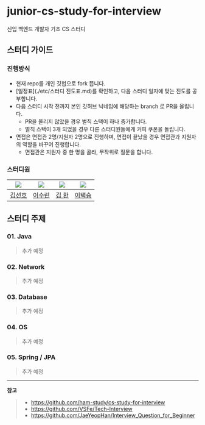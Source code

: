 # junior-cs-study-for-interview
신입 백엔드 개발자 기초 CS 스터디


## 스터디 가이드 

### 진행방식

- 현재 repo를 개인 깃헙으로 fork 뜹니다.
- [일정표](./etc/스터디 진도표.md)를 확인하고, 다음 스터디 일자에 맞는 진도를 공부합니다. 
- 다음 스터디 시작 전까지 본인 깃허브 닉네임에 해당하는 branch 로 PR을 올립니다. 
  - PR을 올리지 않았을 경우 벌칙 스택이 하나 증가합니다.
  - 벌칙 스택이 3개 되었을 경우 다른 스터디원들에게 커피 쿠폰을 돌립니다.  
- 면접은 면접관 2명/지원자 2명으로 진행하며, 면접이 끝났을 경우 면접관과 지원자의 역할을 바꾸어 진행합니다.
  - 면접관은 지원자 중 한 명을 골라, 무작위로 질문을 합니다.

### 스터디원

|               ![](https://github.com/preferKim.png?size=80)               | ![](https://github.com/Tnfls99.png?size=80) |                             ![](https://github.com/hwankim123.png?size=80)                             | ![](https://github.com/dlxortmd987.png?size=80) |
|:--------------------------------------------------------------------------:|:-------------------------------------------:|:------------------------------------------------------------------------------------------------------:|:-----------------------------------------------:|
|                    [김선호](https://github.com/preferkim)                     |      [이수린](https://github.com/Tnfls99)      |                                  [김 환](https://github.com/hwankim123)                                  |                     [이택승](https://github.com/dlxortmd987)                     |

## 스터디 주제

### 01. Java

> 추가 예정

### 02. Network

> 추가 예정

### 03. Database

> 추가 예정

### 04. OS

> 추가 예정

### 05. Spring / JPA

> 추가 예정

---
**참고**
> - https://github.com/ham-study/cs-study-for-interview
> - https://github.com/VSFe/Tech-Interview
> - https://github.com/JaeYeopHan/Interview_Question_for_Beginner